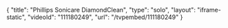 {
    "title": "Phillips Sonicare DiamondClean",
    "type": "solo",
    "layout": "iframe-static",
    "videoId": "111180249",
    "url": "\/tvpembed\/111180249"
}